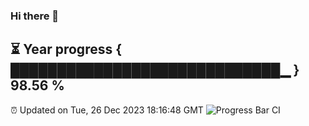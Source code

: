 ### Hi there 👋
⏳ Year progress { █████████████████████████████▁ } 98.56 %
---
⏰ Updated on Tue, 26 Dec 2023 18:16:48 GMT
![Progress Bar CI](https://github.com/liununu/liununu/workflows/Progress%20Bar%20CI/badge.svg)
